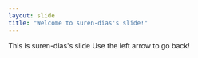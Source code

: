 ```yaml
---
layout: slide
title: "Welcome to suren-dias's slide!"
---
```

This is suren-dias's slide
Use the left arrow to go back!
